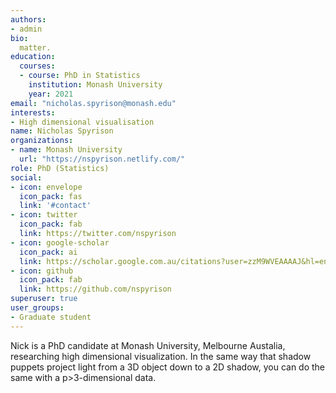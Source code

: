 ```yaml
---
authors:
- admin
bio: 
  matter.
education:
  courses:
  - course: PhD in Statistics
    institution: Monash University
    year: 2021
email: "nicholas.spyrison@monash.edu"
interests:
- High dimensional visualisation
name: Nicholas Spyrison
organizations:
- name: Monash University
  url: "https://nspyrison.netlify.com/"
role: PhD (Statistics)
social:
- icon: envelope
  icon_pack: fas
  link: '#contact'
- icon: twitter
  icon_pack: fab
  link: https://twitter.com/nspyrison
- icon: google-scholar
  icon_pack: ai
  link: https://scholar.google.com.au/citations?user=zzM9WVEAAAAJ&hl=en
- icon: github
  icon_pack: fab
  link: https://github.com/nspyrison
superuser: true
user_groups:
- Graduate student
---
```


Nick is a PhD candidate at Monash University, Melbourne Austalia, researching high dimensional visualization. In the same way that shadow puppets project light from a 3D object down to a 2D shadow, you can do the same with a p>3-dimensional data. 
